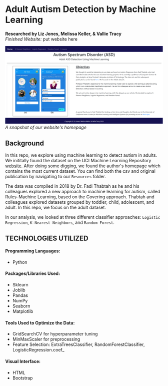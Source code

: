 # Adult Autism Detection by Machine Learning
<b>Researched by Liz Jones, Melissa Keller, & Vallie Tracy</b>     
*Finished Website:*  put website here   

![WebSnap](/Images/WebSnap.PNG)      
*A snapshot of our website's homepage*
## Background     
In this repo, we explore using machine learning to detect autism in adults.  We inititally found the dataset on the UCI Machine Learning Repository [website](http://archive.ics.uci.edu/ml/datasets/Autism+Screening+Adult).  After doing some digging, we found the author's homepage which contains the most current dataset. You can find both the csv and original publication by navigating to our `Resources` folder.      

The data was compiled in 2018 by Dr. Fadi Thabtah as he and his colleagues explored a new approach to machine learning for autism, called Rules-Machine Learning, based on the Covering approach.  Thabtah and colleagues explored datasets grouped by toddler, child, adolescent, and adult.  In this repo, we focus on the adult dataset.

In our analysis, we looked at three different classifier approaches: `Logistic Regression`, `K-Nearest Neighbors`, and `Random Forest`.     
## TECHNOLOGIES UTILIZED
#### Programming Languages:
* Python

#### Packages/Libraries Used:
* Sklearn
* Joblib
* Pandas
* NumPy
* Seaborn
* Matplotlib

#### Tools Used to Optimize the Data:
* GridSearchCV for hyperparameter tuning
* MinMaxScaler for preprocessing
* Feature Selection: ExtraTreesClassifier, RandomForestClassifier, LogisticRegression.coef_

#### Visual Interface:
* HTML
* Bootstrap
 




